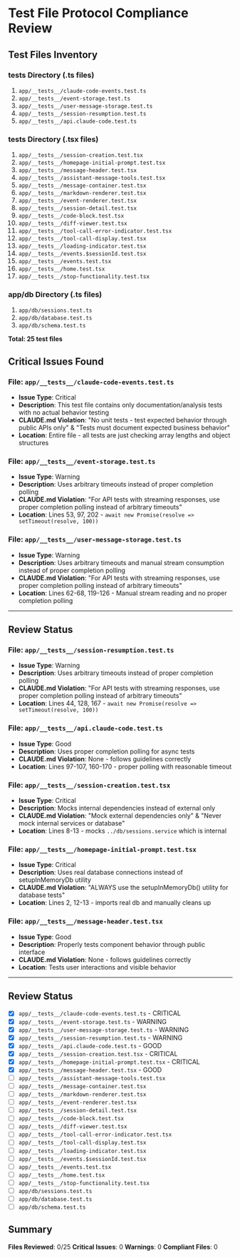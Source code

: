 # Test File Protocol Compliance Review

## Test Files Inventory

### __tests__ Directory (.ts files)
1. `app/__tests__/claude-code-events.test.ts`
2. `app/__tests__/event-storage.test.ts`
3. `app/__tests__/user-message-storage.test.ts`
4. `app/__tests__/session-resumption.test.ts`
5. `app/__tests__/api.claude-code.test.ts`

### __tests__ Directory (.tsx files)
1. `app/__tests__/session-creation.test.tsx`
2. `app/__tests__/homepage-initial-prompt.test.tsx`
3. `app/__tests__/message-header.test.tsx`
4. `app/__tests__/assistant-message-tools.test.tsx`
5. `app/__tests__/message-container.test.tsx`
6. `app/__tests__/markdown-renderer.test.tsx`
7. `app/__tests__/event-renderer.test.tsx`
8. `app/__tests__/session-detail.test.tsx`
9. `app/__tests__/code-block.test.tsx`
10. `app/__tests__/diff-viewer.test.tsx`
11. `app/__tests__/tool-call-error-indicator.test.tsx`
12. `app/__tests__/tool-call-display.test.tsx`
13. `app/__tests__/loading-indicator.test.tsx`
14. `app/__tests__/events.$sessionId.test.tsx`
15. `app/__tests__/events.test.tsx`
16. `app/__tests__/home.test.tsx`
17. `app/__tests__/stop-functionality.test.tsx`

### app/db Directory (.ts files)
1. `app/db/sessions.test.ts`
2. `app/db/database.test.ts`
3. `app/db/schema.test.ts`

**Total: 25 test files**

## Critical Issues Found

### File: `app/__tests__/claude-code-events.test.ts`
- **Issue Type**: Critical
- **Description**: This test file contains only documentation/analysis tests with no actual behavior testing
- **CLAUDE.md Violation**: "No unit tests - test expected behavior through public APIs only" & "Tests must document expected business behavior"
- **Location**: Entire file - all tests are just checking array lengths and object structures

### File: `app/__tests__/event-storage.test.ts`
- **Issue Type**: Warning
- **Description**: Uses arbitrary timeouts instead of proper completion polling
- **CLAUDE.md Violation**: "For API tests with streaming responses, use proper completion polling instead of arbitrary timeouts"
- **Location**: Lines 53, 97, 202 - `await new Promise(resolve => setTimeout(resolve, 100))`

### File: `app/__tests__/user-message-storage.test.ts`
- **Issue Type**: Warning
- **Description**: Uses arbitrary timeouts and manual stream consumption instead of proper completion polling
- **CLAUDE.md Violation**: "For API tests with streaming responses, use proper completion polling instead of arbitrary timeouts"
- **Location**: Lines 62-68, 119-126 - Manual stream reading and no proper completion polling

---

## Review Status

### File: `app/__tests__/session-resumption.test.ts`
- **Issue Type**: Warning
- **Description**: Uses arbitrary timeouts instead of proper completion polling
- **CLAUDE.md Violation**: "For API tests with streaming responses, use proper completion polling instead of arbitrary timeouts"
- **Location**: Lines 44, 128, 167 - `await new Promise(resolve => setTimeout(resolve, 100))`

### File: `app/__tests__/api.claude-code.test.ts`
- **Issue Type**: Good
- **Description**: Uses proper completion polling for async tests
- **CLAUDE.md Violation**: None - follows guidelines correctly
- **Location**: Lines 97-107, 160-170 - proper polling with reasonable timeout

### File: `app/__tests__/session-creation.test.tsx`
- **Issue Type**: Critical
- **Description**: Mocks internal dependencies instead of external only
- **CLAUDE.md Violation**: "Mock external dependencies only" & "Never mock internal services or database"
- **Location**: Lines 8-13 - mocks `../db/sessions.service` which is internal

### File: `app/__tests__/homepage-initial-prompt.test.tsx`
- **Issue Type**: Critical
- **Description**: Uses real database connections instead of setupInMemoryDb utility
- **CLAUDE.md Violation**: "ALWAYS use the setupInMemoryDb() utility for database tests"
- **Location**: Lines 2, 12-13 - imports real db and manually cleans up

### File: `app/__tests__/message-header.test.tsx`
- **Issue Type**: Good
- **Description**: Properly tests component behavior through public interface
- **CLAUDE.md Violation**: None - follows guidelines correctly
- **Location**: Tests user interactions and visible behavior

---

## Review Status

- [x] `app/__tests__/claude-code-events.test.ts` - CRITICAL
- [x] `app/__tests__/event-storage.test.ts` - WARNING
- [x] `app/__tests__/user-message-storage.test.ts` - WARNING
- [x] `app/__tests__/session-resumption.test.ts` - WARNING
- [x] `app/__tests__/api.claude-code.test.ts` - GOOD
- [x] `app/__tests__/session-creation.test.tsx` - CRITICAL
- [x] `app/__tests__/homepage-initial-prompt.test.tsx` - CRITICAL
- [x] `app/__tests__/message-header.test.tsx` - GOOD
- [ ] `app/__tests__/assistant-message-tools.test.tsx`
- [ ] `app/__tests__/message-container.test.tsx`
- [ ] `app/__tests__/markdown-renderer.test.tsx`
- [ ] `app/__tests__/event-renderer.test.tsx`
- [ ] `app/__tests__/session-detail.test.tsx`
- [ ] `app/__tests__/code-block.test.tsx`
- [ ] `app/__tests__/diff-viewer.test.tsx`
- [ ] `app/__tests__/tool-call-error-indicator.test.tsx`
- [ ] `app/__tests__/tool-call-display.test.tsx`
- [ ] `app/__tests__/loading-indicator.test.tsx`
- [ ] `app/__tests__/events.$sessionId.test.tsx`
- [ ] `app/__tests__/events.test.tsx`
- [ ] `app/__tests__/home.test.tsx`
- [ ] `app/__tests__/stop-functionality.test.tsx`
- [ ] `app/db/sessions.test.ts`
- [ ] `app/db/database.test.ts`
- [ ] `app/db/schema.test.ts`

## Summary

**Files Reviewed**: 0/25
**Critical Issues**: 0
**Warnings**: 0
**Compliant Files**: 0